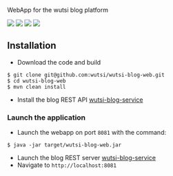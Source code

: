 WebApp for the wutsi blog platform


![](https://github.com/wutsi/wutsi-blog-web/workflows/build/badge.svg)
[![](https://img.shields.io/codecov/c/github/wutsi/wutsi-blog-web/master.svg)](https://codecov.io/gh/wutsi/wutsi-blog-web)
![](https://img.shields.io/badge/jdk-1.8-brightgreen.svg)
![](https://img.shields.io/badge/language-kotlin-blue.svg)


## Installation
- Download the code and build
```
$ git clone git@github.com:wutsi/wutsi-blog-web.git
$ cd wutsi-blog-web
$ mvn clean install
```
- Install the blog REST API [wutsi-blog-service](https://github.com/wutsi/wutsi-blog-service#installation)


### Launch the application
- Launch the webapp on port `8081` with the command:
```
$ java -jar target/wutsi-blog-web.jar
```
- Launch the blog REST server [wutsi-blog-service](https://github.com/wutsi/wutsi-blog-service#launch-the-service)
- Navigate to `http://localhost:8081`
